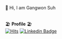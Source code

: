 👋  Hi, I am Gangwon Suh
<br/>
<br/>
<br/>
🏖️  **Profile**  🏖️  
[![Hits](https://hits.seeyoufarm.com/api/count/incr/badge.svg?url=https%3A%2F%2Fgithub.com%2Fgswon%2Fgswon&count_bg=%233EE7B1&title_bg=%23000000&icon=pinboard.svg&icon_color=%23FFFFFF&title=Github&edge_flat=false)](https://hits.seeyoufarm.com)
[![Linkedin Badge](https://img.shields.io/badge/-LinkedIn-blue?style=flat-square&logo=Linkedin&logoColor=white&link=https://https://www.linkedin.com/in/gangwon-suh/)](https://www.linkedin.com/in/gangwon-suh/)
